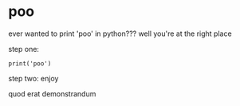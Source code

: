 # poo
ever wanted to print 'poo' in python???
well you're at the right place

step one:
```
print('poo')
```
step two: enjoy

quod erat demonstrandum

